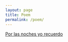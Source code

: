 ```yaml
---
layout: page
title: Poem
permalink: /poem/
---
```


[Por las noches yo recuerdo](/blog/poem/2018/10/28/por-las-noches-yo-recuerdo.html)
